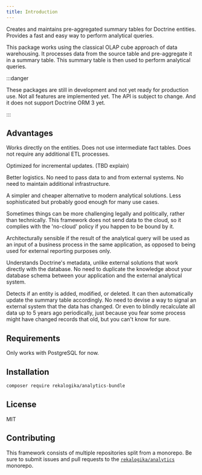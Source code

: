 ```yaml
---
title: Introduction
---
```


Creates and maintains pre-aggregated summary tables for Doctrine entities.
Provides a fast and easy way to perform analytical queries.

This package works using the classical OLAP cube approach of data warehousing.
It processes data from the source table and pre-aggregate it in a summary table.
This summary table is then used to perform analytical queries.

:::danger

These packages are still in development and not yet ready for production use.
Not all features are implemented yet. The API is subject to change. And it does
not support Doctrine ORM 3 yet.

:::

## Advantages

Works directly on the entities. Does not use intermediate fact tables. Does not
require any additional ETL processes.

Optimized for incremental updates. (TBD explain)

Better logistics. No need to pass data to and from external systems. No need to
maintain additional infrastructure.

A simpler and cheaper alternative to modern analytical solutions. Less
sophisticated but probably good enough for many use cases.

Sometimes things can be more challenging legally and politically, rather than
technically. This framework does not send data to the cloud, so it complies with
the 'no-cloud' policy if you happen to be bound by it.

Architecturally sensible if the result of the analytical query will be used as
an input of a business process in the same application, as opposed to being used
for external reporting purposes only.

Understands Doctrine's metadata, unlike external solutions that work directly
with the database. No need to duplicate the knowledge about your database
schema between your application and the external analytical system.

Detects if an entity is added, modified, or deleted. It can then automatically
update the summary table accordingly. No need to devise a way to signal an
external system that the data has changed. Or even to blindly recalculate all
data up to 5 years ago periodically, just because you fear some process might
have changed records that old, but you can't know for sure.

## Requirements

Only works with PostgreSQL for now.

## Installation

```bash
composer require rekalogika/analytics-bundle
```

## License

MIT

## Contributing

This framework consists of multiple repositories split from a monorepo. Be
sure to submit issues and pull requests to the
[`rekalogika/analytics`](https://github.com/rekalogika/analytics) monorepo.